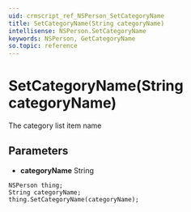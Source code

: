 ```yaml
---
uid: crmscript_ref_NSPerson_SetCategoryName
title: SetCategoryName(String categoryName)
intellisense: NSPerson.SetCategoryName
keywords: NSPerson, GetCategoryName
so.topic: reference
---
```


# SetCategoryName(String categoryName)

The category list item name

## Parameters

* **categoryName** String

```crmscript
NSPerson thing;
String categoryName;
thing.SetCategoryName(categoryName);
```

